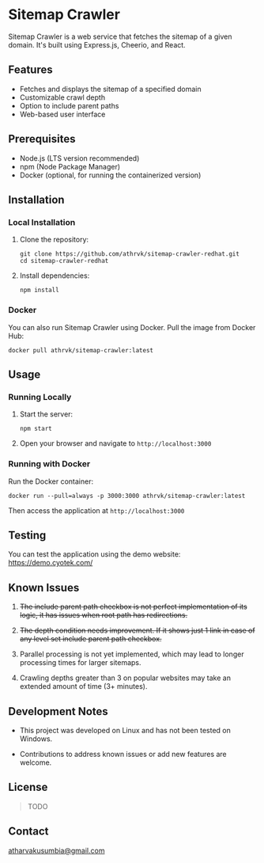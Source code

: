 # Sitemap Crawler

Sitemap Crawler is a web service that fetches the sitemap of a given domain. It's built using Express.js, Cheerio, and React.

## Features

- Fetches and displays the sitemap of a specified domain
- Customizable crawl depth
- Option to include parent paths
- Web-based user interface

## Prerequisites

- Node.js (LTS version recommended)
- npm (Node Package Manager)
- Docker (optional, for running the containerized version)

## Installation

### Local Installation

1. Clone the repository:

   ```
   git clone https://github.com/athrvk/sitemap-crawler-redhat.git
   cd sitemap-crawler-redhat
   ```

2. Install dependencies:

   ```
   npm install
   ```

### Docker

You can also run Sitemap Crawler using Docker. Pull the image from Docker Hub:

```
docker pull athrvk/sitemap-crawler:latest
```

## Usage

### Running Locally

1. Start the server:

   ```
   npm start
   ```

2. Open your browser and navigate to `http://localhost:3000`

### Running with Docker

Run the Docker container:

```
docker run --pull=always -p 3000:3000 athrvk/sitemap-crawler:latest
```

Then access the application at `http://localhost:3000`

## Testing

You can test the application using the demo website: https://demo.cyotek.com/


## Known Issues

1. ~~The include parent path checkbox is not perfect implementation of its logic, it has issues when root path has redirections.~~

2. ~~The depth condition needs improvement. If it shows just 1 link in case of any level set include parent path checkbox.~~

3. Parallel processing is not yet implemented, which may lead to longer processing times for larger sitemaps.

4. Crawling depths greater than 3 on popular websites may take an extended amount of time (3+ minutes).


## Development Notes

- This project was developed on Linux and has not been tested on Windows.

- Contributions to address known issues or add new features are welcome.

## License

> TODO

## Contact

[atharvakusumbia@gmail.com](atharvakusumbia@gmail.com)
